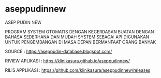 # aseppudinnew
ASEP PUDIN NEW

PROGRAM SYSTEM OTOMATIS DENGAN KECERDASAN BUATAN
DENGAN BAHASA SEDERHANA DAN MUDAH
SYSTEM SEBAGAI API
DIGUNAKAN UNTUK PENGEMBANGAN DI MASA DEPAN BERMANFAAT ORANG BANYAK

SOURCE : https://aseppudin-database.blogspot.com/

RIVIEW APLIKASI : https://klinikasura.github.io/aseppudinnew/

RILIS APPLIKASI : https://github.com/klinikasura/aseppudinnew/releases
